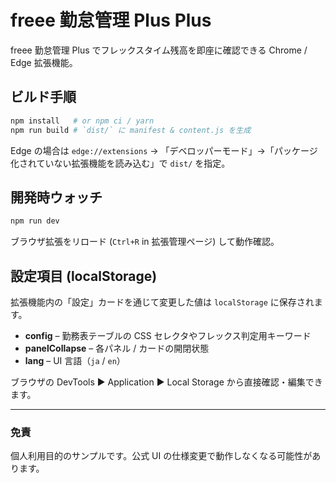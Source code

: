 # freee 勤怠管理 Plus Plus

freee 勤怠管理 Plus でフレックスタイム残高を即座に確認できる Chrome / Edge 拡張機能。

## ビルド手順

```bash
npm install   # or npm ci / yarn
npm run build # `dist/` に manifest & content.js を生成
```

Edge の場合は `edge://extensions` → 「デベロッパーモード」→「パッケージ化されていない拡張機能を読み込む」で `dist/` を指定。

## 開発時ウォッチ

```bash
npm run dev
```

ブラウザ拡張をリロード (`Ctrl+R` in 拡張管理ページ) して動作確認。

## 設定項目 (localStorage)

拡張機能内の「設定」カードを通じて変更した値は `localStorage` に保存されます。

- **config** – 勤務表テーブルの CSS セレクタやフレックス判定用キーワード
- **panelCollapse** – 各パネル / カードの開閉状態
- **lang** – UI 言語（`ja` / `en`）

ブラウザの DevTools ▶︎ Application ▶︎ Local Storage から直接確認・編集できます。

---

### 免責

個人利用目的のサンプルです。公式 UI の仕様変更で動作しなくなる可能性があります。
